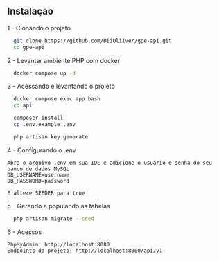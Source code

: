 ## Instalação

1 - Clonando o projeto
```bash
  git clone https://github.com/DiiOliiver/gpe-api.git
  cd gpe-api
```

2 - Levantar ambiente PHP com docker
```bash
  docker compose up -d
```

3 - Acessando e levantando o projeto
```bash
  docker compose exec app bash
  cd api

  composer install
  cp .env.example .env

  php artisan key:generate
```

4 - Configurando o .env

    Abra o arquivo .env em sua IDE e adicione o usuário e senha do seu banco de dados MySQL
    DB_USERNAME=username
    DB_PASSWORD=password
    
    E altere SEEDER para true

5 - Gerando e populando as tabelas

```bash
  php artisan migrate --seed
```

6 - Acessos

    PhpMyAdmin: http://localhost:8080
    Endpoints do projeto: http://localhost:8000/api/v1

